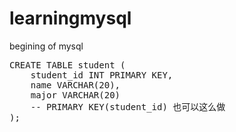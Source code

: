 # learningmysql
begining of mysql
<pre>
CREATE TABLE student (
    student_id INT PRIMARY KEY,
    name VARCHAR(20),
    major VARCHAR(20)
    -- PRIMARY KEY(student_id) 也可以这么做
);
</pre>
